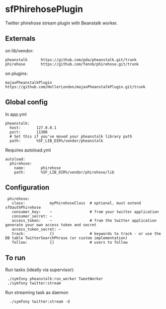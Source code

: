 sfPhirehosePlugin
=================

Twitter phirehose stream plugin with Beanstalk worker.

Externals
---------
on lib/vendor:

    pheanstalk      https://github.com/pda/pheanstalk.git/trunk
    phirehose       https://github.com/fennb/phirehose.git/trunk

on plugins:

    majaxPheanstalkPlugin https://github.com/HollerLondon/majaxPheanstalkPlugin.git/trunk

Global config
-------------

In app.yml

    pheanstalk:
      host:       127.0.0.1
      port:       11300
      # Set this if you've moved your pheanstalk library path
      path:       %SF_LIB_DIR%/vendor/pheanstalk
      
Requires autoload.yml

    autoload:
      phirehose:
        name:       phirehose
        path:       %SF_LIB_DIR%/vendor/phirehose/lib
        
Configuration
-------------

     phirehose:
       class:           myPhirehoseClass  # optional, must extend sfOauthPhirehose
       consumer_key:    ~                 # from your twitter application
       consumer_secret: ~
       access_token:    ~                 # from the twitter application generate your own access token and secret
       access_token_secret: ~
       track:           []                # keywords to track - or use the DB table TwitterSearchPhrase (or custom implementation)
       follow:          []                # users to follow
        
To run
------

Run tasks (ideally via supervisor):

     ./symfony pheanstalk:run_worker TweetWorker
     ./symfony twitter:stream
     
Run streaming task as daemon

      ./symfony twitter:stream -d
